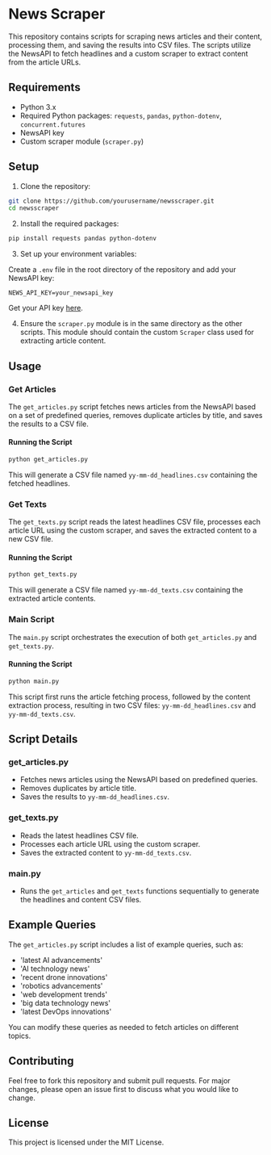 
# News Scraper

This repository contains scripts for scraping news articles and their content, processing them, and saving the results into CSV files. The scripts utilize the NewsAPI to fetch headlines and a custom scraper to extract content from the article URLs. 

## Requirements

- Python 3.x
- Required Python packages: `requests`, `pandas`, `python-dotenv`, `concurrent.futures`
- NewsAPI key
- Custom scraper module (`scraper.py`)

## Setup

1. Clone the repository:

```sh
git clone https://github.com/yourusername/newsscraper.git
cd newsscraper
```

2. Install the required packages:

```sh
pip install requests pandas python-dotenv
```

3. Set up your environment variables:

Create a `.env` file in the root directory of the repository and add your NewsAPI key:

```env
NEWS_API_KEY=your_newsapi_key
```

Get your API key [here](https://newsapi.org/).

4. Ensure the `scraper.py` module is in the same directory as the other scripts. This module should contain the custom `Scraper` class used for extracting article content.

## Usage

### Get Articles

The `get_articles.py` script fetches news articles from the NewsAPI based on a set of predefined queries, removes duplicate articles by title, and saves the results to a CSV file.

#### Running the Script

```sh
python get_articles.py
```

This will generate a CSV file named `yy-mm-dd_headlines.csv` containing the fetched headlines.

### Get Texts

The `get_texts.py` script reads the latest headlines CSV file, processes each article URL using the custom scraper, and saves the extracted content to a new CSV file.

#### Running the Script

```sh
python get_texts.py
```

This will generate a CSV file named `yy-mm-dd_texts.csv` containing the extracted article contents.

### Main Script

The `main.py` script orchestrates the execution of both `get_articles.py` and `get_texts.py`.

#### Running the Script

```sh
python main.py
```

This script first runs the article fetching process, followed by the content extraction process, resulting in two CSV files: `yy-mm-dd_headlines.csv` and `yy-mm-dd_texts.csv`.

## Script Details

### get_articles.py

- Fetches news articles using the NewsAPI based on predefined queries.
- Removes duplicates by article title.
- Saves the results to `yy-mm-dd_headlines.csv`.

### get_texts.py

- Reads the latest headlines CSV file.
- Processes each article URL using the custom scraper.
- Saves the extracted content to `yy-mm-dd_texts.csv`.

### main.py

- Runs the `get_articles` and `get_texts` functions sequentially to generate the headlines and content CSV files.

## Example Queries

The `get_articles.py` script includes a list of example queries, such as:

- 'latest AI advancements'
- 'AI technology news'
- 'recent drone innovations'
- 'robotics advancements'
- 'web development trends'
- 'big data technology news'
- 'latest DevOps innovations'

You can modify these queries as needed to fetch articles on different topics.

## Contributing

Feel free to fork this repository and submit pull requests. For major changes, please open an issue first to discuss what you would like to change.

## License

This project is licensed under the MIT License.
